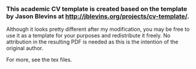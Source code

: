 <h3>This academic CV template is created based on the template by Jason Blevins at <a href="http://jblevins.org/projects/cv-template/">http://jblevins.org/projects/cv-template/</a>.</h3>

<p>Although it looks pretty different after my modification, you may be free to use it as a template for your purposes and redistribute it freely. No attribution in the resulting PDF is needed as this is the intention of the original author.</p>

<p>For more, see the tex files.</p>